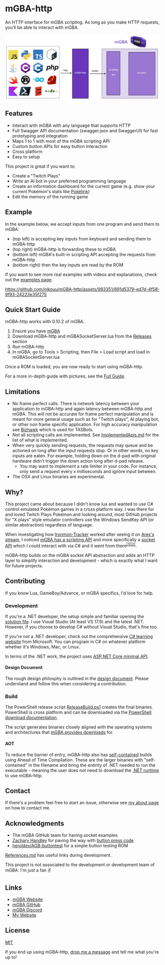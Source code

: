 # mGBA-http

An HTTP interface for mGBA scripting. As long as you make HTTP requests, you'll be able to interact with mGBA.

![](docs/Images/FlowDiagram.jpg)

## Features
- Interact with mGBA with any language that supports HTTP
- Full Swagger API documentation (swagger.json and SwaggerUI) for fast prototyping and integration
- Maps 1 to 1 with most of the mGBA scripting API
- Custom button APIs for easy button interaction
- Cross platform
- Easy to setup

This project is great if you want to:
- Create a "Twitch Plays" 
- Write an AI bot in your preferred programming language
- Create an information dashboard for the current game (e.g. show your current Pokémon's stats like [Pokélink](https://twitter.com/pokelinkapp))
- Edit the memory of the running game

## Example

In the example below, we accept inputs from one program and send them to mGBA:
- (top left) is accepting key inputs from keyboard and sending them to mGBA-http
- (top right) mGBA-http is forwarding these to mGBA
- (bottom left) mGBA's built-in scripting API accepting the requests from mGBA-http
- (bottom right) then the key inputs are read by the ROM

If you want to see more real examples with videos and explanations, check out the [examples page](docs/Examples.md).

https://github.com/nikouu/mGBA-http/assets/983351/691d5379-ed7d-4f58-9f93-24223e35f275

## Quick Start Guide
mGBA-http works with 0.10.2 of mGBA.

1. Ensure you have [mGBA](https://mgba.io/downloads.html)
1. Download mGBA-http and mGBASocketServer.lua from the [Releases](https://github.com/nikouu/mGBA-http/releases/latest) section 
1. Run mGBA-http
1. In mGBA, go to Tools > Scripting, then File > Load script and load in mGBASocketServer.lua

Once a ROM is loaded, you are now ready to start using mGBA-http.

For a more in-depth guide with pictures, see the [Full Guide](docs/FullGuide.md).

## Limitations
- No frame perfect calls. There is network latency between your application to mGBA-http and again latency between mGBA-http and mGBA. This will not be accurate for frame perfect manipulation and is meant for more general usage such as for "Twitch plays", AI playing bot, or other non frame specific application. For high accuracy manipulation see [Bizhawk](https://tasvideos.org/BizHawk/) which is used for TASBots.
- Not all scripting calls are implemented. See [ImplementedApis.md](docs/ImplementedApis.md) for the list of what is implemented.
- When very quickly sending requests, the requests may queue and be actioned on long after the input requests stop. Or in other words, no key inputs are eaten. For example, holding down on the d-pad with original hardware didn't trigger the down action long after d-pad release.
	- You may want to implement a rate limiter in your code. For instance, only send a request every x milliseconds and ignore input between.
- The OSX and Linux binaries are experimental.

## Why?
This project came about because I didn't know lua and wanted to use C# control emulated Pokémon games in a cross platform way. I was there for and loved Twitch Plays Pokémon and looking around, most GitHub projects for "X plays" style emulator controllers use the Windows SendKey API (or similar abstraction) regardless of language. 

When investigating how [Ironmon-Tracker](https://github.com/besteon/Ironmon-Tracker) worked after seeing it on [Arex's stream](https://www.twitch.tv/arex), I noticed [mGBA has a scripting API](https://mgba.io/docs/scripting.html) and more specifically a [socket API](https://mgba.io/docs/scripting.html#lua-root-socket) which I could interact with via C# and it went from there<sup>[[1]](https://github.com/nikouu/mGBA-lua-HelloWorld)</sup><sup>[[2]](https://github.com/nikouu/mGBA-lua-Socket)</sup>.

mGBA-http builds on the mGBA socket API abstraction and adds an HTTP layer to simplify interaction and development - which is exactly what I want for future projects.

## Contributing
If you know Lua, GameBoy/Advance, or mGBA specifics, I'd love for help. 

### Development

If you're a .NET developer, the setup simple and familiar opening the [solution file](src/CmGBAHttpServer.sln). I use Visual Studio (At least VS 17.9) and the latest .NET. However, if you choose to develop C# without Visual Studio, that's fine too. 

If you're not a .NET developer, check out the comprehensive [C# learning website](https://dotnet.microsoft.com/en-us/learn/csharp) from Microsoft. You can program in C# on whatever platform whether it's Windows, Mac, or Linux.

In terms of the .NET work, the project uses [ASP.NET Core minimal API](https://learn.microsoft.com/en-us/aspnet/core/fundamentals/minimal-apis?view=aspnetcore-8.0).

#### Design Document

The rough design philosphy is outlined in the [design document](docs/Design.md). Please understand and follow this when considering a contribution.

### Build

The PowerShell release script [ReleaseBuild.ps1](ReleaseBuild.ps1) creates the final binaries. PowerShell is cross platform and can be downloaded via the [PowerShell download documentation](https://learn.microsoft.com/en-us/powershell/scripting/install/installing-powershell?view=powershell-7.3).

The script generates binaries closely aligned with the operating systems and architectures that [mGBA provides downloads](https://mgba.io/downloads.html) for.

#### AOT

To reduce the barrier of entry, mGBA-http also has [self-contained](https://learn.microsoft.com/en-us/dotnet/core/deploying/#publish-self-contained) builds using Ahead of Time Compilation. These are the larger binaries with "self-contained" in the filename and bring the entirity of .NET needed to run the executable - meaning the user does not need to download the [.NET runtime](https://dotnet.microsoft.com/en-us/download/dotnet/8.0) to use mGBA-http.

## Contact
If there's a problem feel free to start an issue, otherwise see [my about page](https://www.nikouusitalo.com/about/#contact) on how to contact me. 



## Acknowledgments
- The mGBA GitHub team for having socket examples
- [Zachary Handley](https://zachhandley.com/) for paving the way with [button press code](https://discord.com/channels/453962671499509772/979634439237816360/1124075643143995522)
- [heroldev/AGB-buttontest](https://github.com/heroldev/AGB-buttontest) for a simple button testing ROM

[References.md](docs/References.md) has useful links during development.

This project is not associated to the development or development team of mGBA. I'm just a fan ✌

## Links
- [mGBA Website](https://mgba.io/)
- [mGBA GitHub](https://github.com/mgba-emu/mgba)
- [mGBA Discord](https://discord.gg/em2M2sG)
- [My Website](https://www.nikouusitalo.com/)

## License
[MIT](LICENSE)

If you end up using mGBA-http, [drop me a message](https://www.nikouusitalo.com/about/#contact) and tell me what you're up to!

